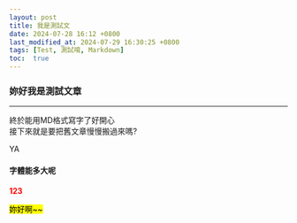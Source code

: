 ```yaml
---
layout: post
title: 我是測試文
date: 2024-07-28 16:12 +0800
last_modified_at: 2024-07-29 16:30:25 +0800
tags: [Test, 測試唷, Markdown]
toc:  true
---
```


### 妳好我是測試文章
---
終於能用MD格式寫字了好開心  
接下來就是要把舊文章慢慢搬過來嗎?

YA

#### 字體能多大呢
**<font color="red">123</font>**

<mark>妳好啊~~

